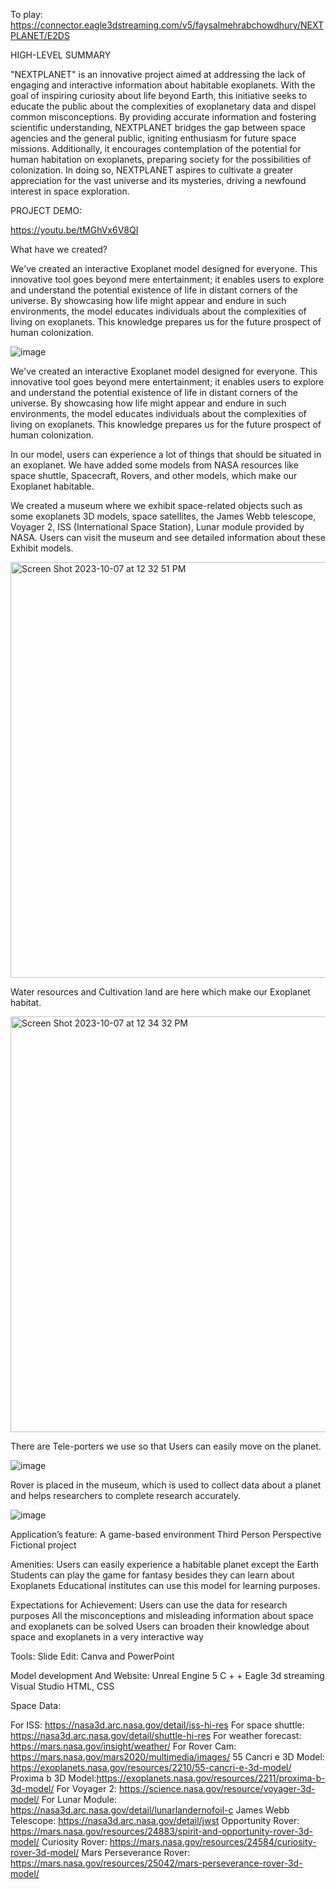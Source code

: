 
To play: https://connector.eagle3dstreaming.com/v5/faysalmehrabchowdhury/NEXTPLANET/E2DS


HIGH-LEVEL SUMMARY

"NEXTPLANET" is an innovative project aimed at addressing the lack of engaging and interactive information about habitable exoplanets. With the goal of inspiring curiosity about life beyond Earth, this initiative seeks to educate the public about the complexities of exoplanetary data and dispel common misconceptions. By providing accurate information and fostering scientific understanding, NEXTPLANET bridges the gap between space agencies and the general public, igniting enthusiasm for future space missions. Additionally, it encourages contemplation of the potential for human habitation on exoplanets, preparing society for the possibilities of colonization. In doing so, NEXTPLANET aspires to cultivate a greater appreciation for the vast universe and its mysteries, driving a newfound interest in space exploration.


PROJECT DEMO:

https://youtu.be/tMGhVx6V8QI

What have we created?

We've created an interactive Exoplanet model designed for everyone. This innovative tool goes beyond mere entertainment; it enables users to explore and understand the potential existence of life in distant corners of the universe. By showcasing how life might appear and endure in such environments, the model educates individuals about the complexities of living on exoplanets. This knowledge prepares us for the future prospect of human colonization.

![image](https://github.com/shamlimatrena/NextPlanet_Nasa_Space_Apps_2023/assets/66702149/776948ea-50ab-4cef-ba06-36604c13fcf5)

We've created an interactive Exoplanet model designed for everyone. This innovative tool goes beyond mere entertainment; it enables users to explore and understand the potential existence of life in distant corners of the universe. By showcasing how life might appear and endure in such environments, the model educates individuals about the complexities of living on exoplanets. This knowledge prepares us for the future prospect of human colonization.


In our model, users can experience a lot of things that should be situated in an exoplanet. We have added some models from NASA resources like space shuttle, Spacecraft, Rovers, and other models, which make our Exoplanet habitable.

We created a museum where we exhibit space-related objects such as some exoplanets 3D models, space satellites, the James Webb telescope, Voyager 2, ISS (International Space Station), Lunar module provided by NASA. Users can visit the museum and see detailed information about these Exhibit models.

<img width="665" alt="Screen Shot 2023-10-07 at 12 32 51 PM" src="https://github.com/shamlimatrena/NextPlanet_Nasa_Space_Apps_2023/assets/66702149/4cf1fa47-41de-4041-bb15-9904c05d7a83">

Water resources and Cultivation land are here which make our Exoplanet habitat.

<img width="665" alt="Screen Shot 2023-10-07 at 12 34 32 PM" src="https://github.com/shamlimatrena/NextPlanet_Nasa_Space_Apps_2023/assets/66702149/7428102a-bce4-4cf0-8d03-15cbf923a9f6">

There are Tele-porters we use so that Users can easily move on the planet.

![image](https://github.com/shamlimatrena/NextPlanet_Nasa_Space_Apps_2023/assets/66702149/05b92563-0a80-440f-b960-74d67b40471c)

Rover is placed in the museum, which is used to collect data about a planet and helps researchers to complete research accurately.

![image](https://github.com/shamlimatrena/NextPlanet_Nasa_Space_Apps_2023/assets/66702149/f4edcfbd-1865-430b-892f-41a4f1c34a5a)


Application’s feature:
A game-based environment
Third Person Perspective
Fictional project

Amenities:
Users can easily experience a habitable planet except the Earth
Students can play the game for fantasy besides they can learn about Exoplanets
Educational institutes can use this model for learning purposes.

Expectations for Achievement:
Users can use the data for research purposes
All the misconceptions and misleading information about space and exoplanets can be solved
Users can broaden their knowledge about space and exoplanets in a very interactive way

Tools:
Slide Edit: Canva and PowerPoint

Model development And Website: 
Unreal Engine 5
C + + 
Eagle 3d streaming
Visual Studio
HTML, CSS

Space Data: 

For ISS: https://nasa3d.arc.nasa.gov/detail/iss-hi-res
For space shuttle: https://nasa3d.arc.nasa.gov/detail/shuttle-hi-res
For weather forecast: https://mars.nasa.gov/insight/weather/
For Rover Cam: https://mars.nasa.gov/mars2020/multimedia/images/
55 Cancri e 3D Model: https://exoplanets.nasa.gov/resources/2210/55-cancri-e-3d-model/
Proxima b 3D Model:https://exoplanets.nasa.gov/resources/2211/proxima-b-3d-model/
For Voyager 2: https://science.nasa.gov/resource/voyager-3d-model/
For Lunar Module: https://nasa3d.arc.nasa.gov/detail/lunarlandernofoil-c
James Webb Telescope: https://nasa3d.arc.nasa.gov/detail/jwst
Opportunity Rover: https://mars.nasa.gov/resources/24883/spirit-and-opportunity-rover-3d-model/
Curiosity Rover: https://mars.nasa.gov/resources/24584/curiosity-rover-3d-model/
Mars Perseverance Rover: https://mars.nasa.gov/resources/25042/mars-perseverance-rover-3d-model/
